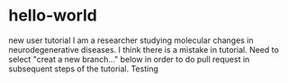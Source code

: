 # hello-world
new user tutorial
I am a researcher studying molecular changes in neurodegenerative diseases. 
I think there is a mistake in tutorial. 
Need to select "creat a new branch..." below in order to do pull request in subsequent steps of the tutorial. 
Testing